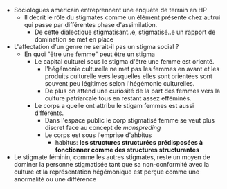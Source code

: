 - Sociologues américain entreprennent une enquête de terrain en HP
	- Il décrit le rôle du stigmates comme un élément présente chez autrui qui passe par différentes phase d'assimilation.
		- De cette dialectique stigmatisant..e, stigmatisé..e un rapport de domination se met en place
- L'affectation d'un genre ne serait-il pas un stigma social ?
	- En quoi "être une femme" peut être un stigma
		- Le capital culturel sous le stigma d'être une femme est orienté.
			- l'hégémonie culturelle ne met pas les femmes en avant et les produits culturelle vers lesquelles elles sont orientées sont souvent peu légitimes selon l'hégémonie culturelles.
			- De plus on attend une curiosité de la part des femmes vers la culture patriarcale tous en restant assez efféminés.
		- Le corps a quelle ont attribu le stigam femmes est aussi différents.
			- Dans l'espace public le corp stigmatisé femme se veut plus discret face au concept de *manspreding*
			- Le corps est sous l'emprise d'ahbitus
				- habitus: **les structures structurées prédisposées à fonctionner comme des structures structurantes**
- Le stigmate féminin, comme les autres stigmates, reste un moyen de dominer la personne stigmatisée tant que sa non-conformité avec la culture et la représentation hégémonique est perçue comme une anormalité ou une différence